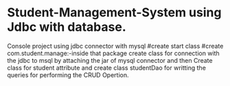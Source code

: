 # Student-Management-System using Jdbc with database.
Console project using jdbc connector with mysql
#create start class
#create com.student.manage:-inside that package create class for connection with the jdbc to msql by attaching the jar of mysql connector
and then Create class for student attribute and create class studentDao for writting the queries for performing the CRUD Opertion.
